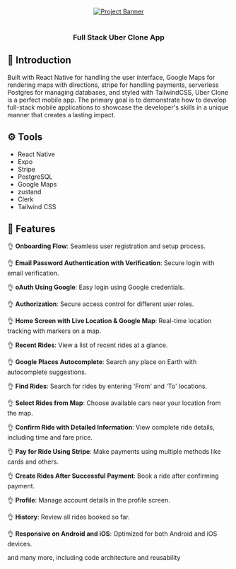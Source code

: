 <div align="center">
  <br />
    <a href="https://github.com/BENIANAJUNIOR/Full-Stack-Uber-Clone-App/edit/main/README.md" target="_blank">
      <img src="![Screenshot 2025-03-27 221756](https://github.com/user-attachments/assets/1d28a80b-64ac-4af0-bd02-36d9358dfc6b)
   " alt="Project Banner">
    </a>


  <br />

  <div>
   <br />
   
   
  </div>


<h3 align="center">Full Stack Uber Clone App</h3>

  
</div>

## <a name="introduction">🤖 Introduction</a>

Built with React Native for handling the user interface, Google Maps for rendering maps with directions, stripe for
handling payments, serverless Postgres for managing databases, and styled with TailwindCSS, Uber Clone is a perfect
mobile app. The primary goal is to demonstrate how to develop full-stack mobile applications to showcase the developer's
skills in a unique manner that creates a lasting impact.


## <a name="tech-stack">⚙️ Tools</a>

- React Native
- Expo
- Stripe
- PostgreSQL
- Google Maps
- zustand
- Clerk
- Tailwind CSS

## <a name="features">📲 Features</a>

👌 **Onboarding Flow**: Seamless user registration and setup process.

👌 **Email Password Authentication with Verification**: Secure login with email verification.

👌 **oAuth Using Google**: Easy login using Google credentials.

👌 **Authorization**: Secure access control for different user roles.

👌 **Home Screen with Live Location & Google Map**: Real-time location tracking with markers on a map.

👌 **Recent Rides**: View a list of recent rides at a glance.

👌 **Google Places Autocomplete**: Search any place on Earth with autocomplete suggestions.

👌 **Find Rides**: Search for rides by entering 'From' and 'To' locations.

👌 **Select Rides from Map**: Choose available cars near your location from the map.

👌 **Confirm Ride with Detailed Information**: View complete ride details, including time and fare price.

👌 **Pay for Ride Using Stripe**: Make payments using multiple methods like cards and others.

👌 **Create Rides After Successful Payment**: Book a ride after confirming payment.

👌 **Profile**: Manage account details in the profile screen.

👌 **History**: Review all rides booked so far.

👌 **Responsive on Android and iOS**: Optimized for both Android and iOS devices.

and many more, including code architecture and reusability
